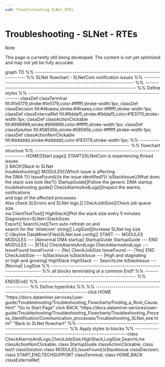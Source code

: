 ```yaml
---
uid: Troubleshooting_SLNet_RTEs
---
```


# Troubleshooting - SLNet - RTEs

> [!NOTE]
> This page is currently still being developed. The content is not yet optimized and may not yet be fully accurate.

<div class="mermaid">
graph TD
%% -------------------------------------------------------------------------
%% SLNet flowchart - SLNetCom notification issues
%% -------------------------------------------------------------------------
%% -------------------------------------------------------------------------
%% Define styles
%% -------------------------------------------------------------------------
classDef classTerminal fill:#1e5179,stroke:#1e5179,color:#ffffff,stroke-width:1px;
classDef classDecision fill:#4baeea,stroke:#4baeea,color:#ffffff,stroke-width:1px;
classDef classExternalRef fill:#9ddaf5,stroke:#9ddaf5,color:#1E5179,stroke-width:1px;
classDef classActionClickable fill:#999999,stroke:#999999,color:#ffffff,stroke-width:1px;
classDef classSolution fill:#58595b,stroke:#58595b,color:#ffffff,stroke-width:1px;
classDef classActionNonClickable fill:#dddddd,stroke:#dddddd,color:#1E5179,stroke-width:1px;
%% -------------------------------------------------------------------------
%% flowchart structure
%% -------------------------------------------------------------------------
  HOME([Start page])
  START([SLNetCom is experiencing thread issues<br/>])
  BACK([Back to SLNet <br/>troubleshooting])
  MODULES{{Which issue is affecting<br/> the DMA ?}}
    IssueFound{{Is the issue identified?}}
    IsStackIssue{{What does the stack size look like?}}
    StartupGuide[[Follow the generic DMA startup troubleshooting guide]]
    CheckAlarmsAndLogs[[Inspect the alarms, notifications <br/>and logs of the affected processes.<br/>Also check SLErrors and SLNet logs.]]
    CheckJobSize[[Check job queue size<br/> via ClientTestTool]]
    HighStack[[Plot the stack size every 5 minutes:<br/> Diagnostics>SLNet>StackSizes<br/>Export]]
    SearchLine[[Turn auto-refresh on and<br/> search for the 'slnetcom' string]]
    LogSize[[Increase SLNet log size<br/> C:\Skyline DataMiner\Files\SLNet.exe.config]]
  START --- MODULES
    MODULES --- |Abnormal DMA startup| StartupGuide
    StartupGuide --- END
    MODULES --- |RTEs| CheckAlarmsAndLogs
    CheckAlarmsAndLogs --- IssueFound
    IssueFound --- |No| CheckJobSize
    IssueFound --- |Yes| END
    CheckJobSize --- IsStackIssue
    IsStackIssue --- |High and stagnating<br/> or high and growing| HighStack
    HighStack --- SearchLine
    IsStackIssue --- |Normal| LogSize
%% -------------------------------------------------------------------------
%% all blocks terminating at a common End?
%% -------------------------------------------------------------------------
%%    END([End])
%% -------------------------------------------------------------------------
%% Define hyperlinks %%
%% -------------------------------------------------------------------------
 click HOME "https://docs.dataminer.services/user-guide/Troubleshooting/Troubleshooting_Flowcharts/Finding_a_Root_Cause.html" "Go to Start Page"
 click BACK "https://docs.dataminer.services/user-guide/Troubleshooting/Troubleshooting_Flowcharts/Troubleshooting_Process_Identification/Communication_processes/Troubleshooting_SLNet_exe.html" "Back to SLNet flowchart"
%% -------------------------------------------------------------------------
%% Apply styles to blocks
%% -------------------------------------------------------------------------
class CheckAlarmsAndLogs,CheckJobSize,HighStack,LogSize,SearchLine classActionNonClickable;
class StartupGuide classActionClickable;
class test1 classSolution
class MODULES,IssueFound,IsStackIssue classDecision;
class START,END,TECHSUPPORT classTerminal;
class HOME,BACK classExternalRef;
</div>
